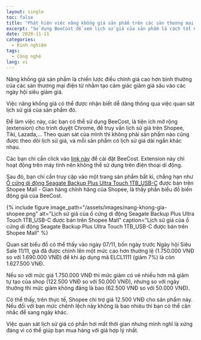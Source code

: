 ```yaml
---
layout: single
toc: false
title: "Phát hiện việc nâng khống giá sản phẩm trên các sàn thương mại điện tử"
excerpt: "Sử dụng BeeCost để xem lịch sử giá của sản phẩm là cách tốt nhất hiện nay"
date: 2020-11-11
categories:
  - Kinh nghiệm
tags:
  - Công nghệ
lang: vi
---
```


Nâng khống giá sản phẩm là chiến lược điều chỉnh giá cao hơn bình thường của các sàn thương mại điện tử nhằm tạo cảm giác giảm giá sâu vào các ngày hội siêu giảm giá.

Việc nâng khống giá có thể được nhận biết dễ dàng thông qua việc quan sát lịch sử giá của sản phẩm đó.

Để làm việc này, các bạn có thể sử dụng BeeCost, là tiện ích mở rộng (extension) cho trình duyệt Chrome, để truy vấn lịch sử giá trên Shopee, Tiki, Lazada,... Theo quan sát của mình thì không phải sản phẩm nào cũng được theo dõi lịch sử giá, và mỗi sản phẩm có lịch sử giá dài ngắn khác nhau.

Các bạn chỉ cần click vào [link này](https://chrome.google.com/webstore/detail/hfgkoaengklibhfagaababcngpehggmm) để cài đặt BeeCost. Extension này chỉ hoạt động trên máy tính nên không thể sử dụng trên điện thoại di động.

Sau đó, bạn chỉ cần truy cập vào một trang sản phẩm bất kì, chẳng hạn như [Ổ cứng di động Seagate Backup Plus Ultra Touch 1TB_USB-C](https://shopee.vn/-M%C3%A3-ELCL1111-gi%E1%BA%A3m-7-%C4%91%C6%A1n-500K-%E1%BB%94-c%E1%BB%A9ng-di-%C4%91%E1%BB%99ng-Seagate-Backup-Plus-Ultra-Touch-1TB_USB-C-G%C3%B3i-c%E1%BB%A9u-d%E1%BB%AF-li%E1%BB%87u-i.279742060.4340999732) được bán trên Shopee Mall - Gian hàng chính hãng của Shopee, là thấy phần biểu đồ biến động giá của BeeCost.

{% include figure image_path="/assets/images/nang-khong-gia-shopee.png" alt="Lịch sử giá của ổ cứng di động Seagate Backup Plus Ultra Touch 1TB_USB-C được bán trên Shopee Mall" caption="Lịch sử giá của ổ cứng di động Seagate Backup Plus Ultra Touch 1TB_USB-C được bán trên Shopee Mall" %}

Quan sát biểu đồ có thể thấy vào ngày 07/11, bốn ngày trước Ngày hội Siêu Sale 11/11, giá đã được chỉnh lên một mức cao hơn thường lệ (1.750.000 VNĐ so với 1.690.000 VNĐ) để khi áp dụng mã ELCL1111 (giảm 7%) là còn 1.627.500 VNĐ.

Nếu so với mức giá 1.750.000 VNĐ thì mức giảm có vẻ nhiều hơn mã giảm tự tạo của shop (122.500 VNĐ so với 50.000 VNĐ), nhưng so với ngày thường thì mức giảm không đáng là bao (62.500 VNĐ so với 50.000 VNĐ).

Có thể thấy, trên thực tế, Shopee chỉ trợ giá 12.500 VNĐ cho sản phẩm này. Nếu đối với bạn mức chênh lệch này không là bao nhiêu thì bạn có thể cân nhắc để sang ngày khác.

Việc quan sát lịch sử giá có phần hơi mất thời gian nhưng mình nghĩ là xứng đáng vì có thể giúp bạn mua hàng với giá hợp lý nhất.
